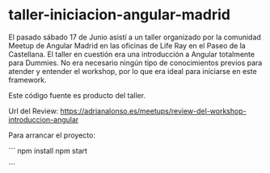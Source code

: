 # taller-iniciacion-angular-madrid

El pasado sábado 17 de Junio asistí a un taller organizado por la comunidad Meetup de Angular Madrid
en las oficinas de Life Ray en el Paseo de la Castellana. El taller en cuestión era una introducción a
 Angular totalmente para Dummies. No era necesario ningún tipo de conocimientos previos para atender y
 entender el workshop, por lo que era ideal para iniciarse en este framework.

Este código fuente es producto del taller.

Url del Review: https://adrianalonso.es/meetups/review-del-workshop-introduccion-angular

Para arrancar el proyecto:

´´´
npm install
npm start

´´´